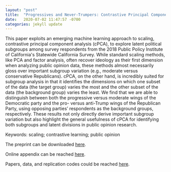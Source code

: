 ```yaml
---
layout: "post"
title:  "Progressives and Never-Trumpers: Contrastive Principal Component Analysis as an Alternative Method for Public Opinion Research"
date:   2020-07-02 11:47:57 -0700
categories: jekyll update
---
```


This paper exploits an emerging machine learning approach to scaling, contrastive principal component analysis (cPCA), to explore latent political subgroups among survey respondents from the 2018 Public Policy Institute of California's Statewide California Survey. While standard scaling methods, like PCA and factor analysis, often recover ideology as their first dimension when analyzing public opinion data, these methods almost necessarily gloss over important subgroup variation (e.g., moderate versus conservative Republicans). cPCA, on the other hand, is incredibly suited for subgroup analysis in that it identifies the dimensions on which one subset of the data (the target group) varies the most and the other subset of the data (the background group) varies the least. We find that we are able to distinguish between both the progressive versus moderate wings of the Democratic party and the pro- versus anti-Trump wings of the Republican Party, using opposing parties’ respondents as the background groups, respectively. These results not only directly derive important subgroup variation but also highlight the general usefulness of cPCA for identifying both subgroups and latent divisions in public opinion research.

Keywords: scaling; contrastive learning; public opinion

The preprint can be downloaded [here](https://arxiv.org/abs/2007.04540).

Online appendix can be reached [here](https://takanori-fujiwara.github.io/s/cmca/data/cMCA_Appendix_B.pdf).

Papers, data, and replication codes could be reached [here](https://github.com/tzuliu/Contrastive-Multiple-Correspondence-Analysis-cMCA).
